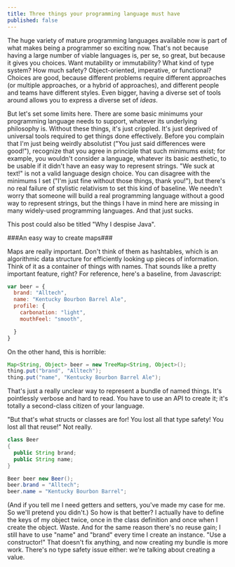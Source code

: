 ```yaml
---
title: Three things your programming language must have
published: false
---
```


The huge variety of mature programming languages available now is part of what makes being a programmer so exciting now. That's not because having a large number of viable languages is, per se, so great, but because it gives you choices. Want mutability or immutability? What kind of type system? How much safety? Object-oriented, imperative, or functional? Choices are good, because different problems require different approaches (or multiple approaches, or a hybrid of approaches), and different people and teams have different styles. Even bigger, having a diverse set of tools around allows you to express a diverse set of *ideas*.

But let's set some limits here. There are some basic minimums your programming language needs to support, whatever its underlying philosophy is. Without these things, it's just crippled. It's just deprived of universal tools required to get things done effectively. Before you complain that I'm just being weirdly absolutist ("You just said differences were good!"), recognize that you agree in principle that such minimums exist; for example, you wouldn't consider a language, whatever its basic aesthetic, to be usable if it didn't have an easy way to represent strings. "We suck at text!" is not a valid language design choice. You can disagree with the minimums I set ("I'm just fine without those things, thank you!"), but there's no real failure of stylistic relativism to set this kind of baseline. We needn't worry that someone will build a real programming language without a good way to represent strings, but the things I have in mind here are missing in many widely-used programming languages. And that just sucks.

This post could also be titled "Why I despise Java".

###An easy way to create maps###

Maps are really important. Don't think of them as hashtables, which is an algorithmic data structure for efficiently looking up pieces of information. Think of it as a container of things with names. That sounds like a pretty important feature, right? For reference, here's a baseline, from Javascript:

```js
var beer = {
  brand: "Alltech",
  name: "Kentucky Bourbon Barrel Ale",
  profile: {
    carbonation: "light",
    mouthFeel: "smooth",

  }
}
```

On the other hand, this is horrible:

```java
Map<String, Object> beer = new TreeMap<String, Object>();
thing.put("brand", "Alltech");
thing.put("name", "Kentucky Bourbon Barrel Ale");
```

That's just a really unclear way to represent a bundle of named things. It's pointlessly verbose and hard to read. You have to use an API to create it; it's totally a second-class citizen of your language.

"But that's what structs or classes are for! You lost all that type safety! You lost all that reuse!" Not really. 

```java
class Beer
{
  public String brand;
  public String name;
}

Beer beer new Beer();
beer.brand = "Alltech";
beer.name = "Kentucky Bourbon Barrel";

```

(And if you tell me I need getters and setters, you've made my case for me. So we'll pretend you didn't.) So how is that better? I actually have to define the keys of my object twice, once in the class definition and once when I create the object. Waste. And for the same reason there's no reuse gain; I still have to use "name" and "brand" every time I create an instance. "Use a constructor!" That doesn't fix anything, and now creating my bundle is more work. There's no type safety issue either: we're talking about creating a value. 
